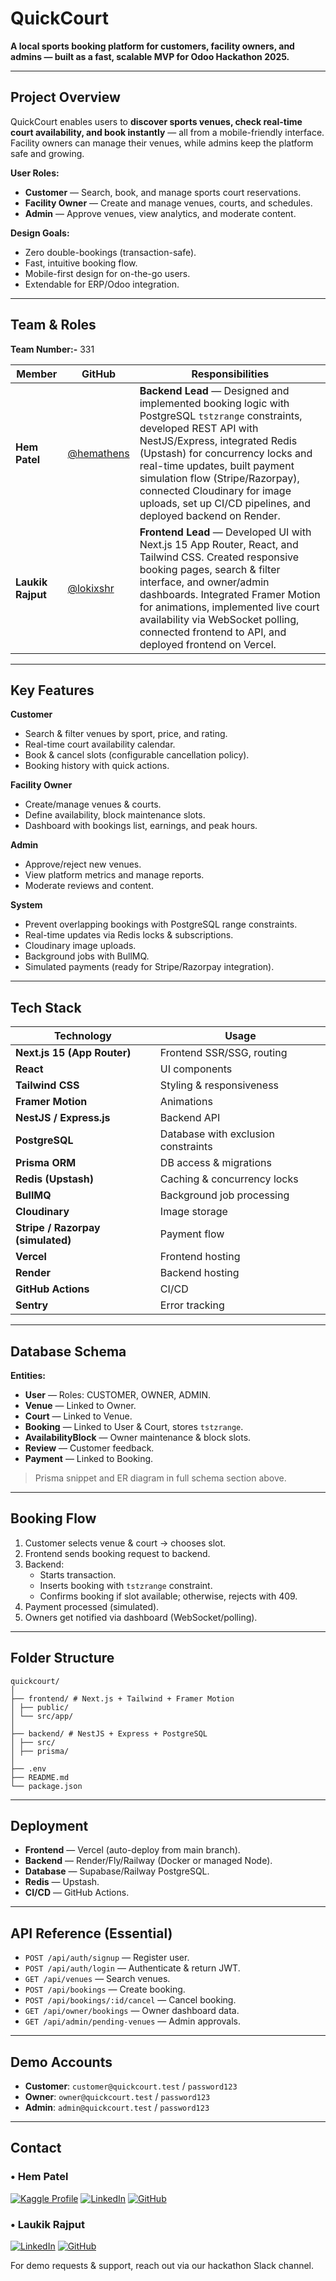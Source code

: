 # QuickCourt

**A local sports booking platform for customers, facility owners, and admins — built as a fast, scalable MVP for Odoo Hackathon 2025.**

---

## Project Overview

QuickCourt enables users to **discover sports venues, check real-time court availability, and book instantly** — all from a mobile-friendly interface. Facility owners can manage their venues, while admins keep the platform safe and growing.

**User Roles:**  
- **Customer** — Search, book, and manage sports court reservations.  
- **Facility Owner** — Create and manage venues, courts, and schedules.  
- **Admin** — Approve venues, view analytics, and moderate content.

**Design Goals:**  
- Zero double-bookings (transaction-safe).
- Fast, intuitive booking flow.
- Mobile-first design for on-the-go users.
- Extendable for ERP/Odoo integration.

---

## Team & Roles

**Team Number:-** 331

| Member | GitHub | Responsibilities |
| ------ | ------ | ---------------- |
| **Hem Patel** | [@hemathens](https://github.com/hemathens) | **Backend Lead** — Designed and implemented booking logic with PostgreSQL `tstzrange` constraints, developed REST API with NestJS/Express, integrated Redis (Upstash) for concurrency locks and real-time updates, built payment simulation flow (Stripe/Razorpay), connected Cloudinary for image uploads, set up CI/CD pipelines, and deployed backend on Render. |
| **Laukik Rajput** | [@lokixshr](https://github.com/lokixshr) | **Frontend Lead** — Developed UI with Next.js 15 App Router, React, and Tailwind CSS. Created responsive booking pages, search & filter interface, and owner/admin dashboards. Integrated Framer Motion for animations, implemented live court availability via WebSocket polling, connected frontend to API, and deployed frontend on Vercel. |

---

## Key Features

**Customer**
- Search & filter venues by sport, price, and rating.
- Real-time court availability calendar.
- Book & cancel slots (configurable cancellation policy).
- Booking history with quick actions.

**Facility Owner**
- Create/manage venues & courts.
- Define availability, block maintenance slots.
- Dashboard with bookings list, earnings, and peak hours.

**Admin**
- Approve/reject new venues.
- View platform metrics and manage reports.
- Moderate reviews and content.

**System**
- Prevent overlapping bookings with PostgreSQL range constraints.
- Real-time updates via Redis locks & subscriptions.
- Cloudinary image uploads.
- Background jobs with BullMQ.
- Simulated payments (ready for Stripe/Razorpay integration).

---

## Tech Stack

| Technology                        | Usage |
| --------------------------------- | ----- |
| **Next.js 15 (App Router)**       | Frontend SSR/SSG, routing |
| **React**                         | UI components |
| **Tailwind CSS**                  | Styling & responsiveness |
| **Framer Motion**                 | Animations |
| **NestJS / Express.js**           | Backend API |
| **PostgreSQL**                    | Database with exclusion constraints |
| **Prisma ORM**                    | DB access & migrations |
| **Redis (Upstash)**               | Caching & concurrency locks |
| **BullMQ**                        | Background job processing |
| **Cloudinary**                    | Image storage |
| **Stripe / Razorpay (simulated)** | Payment flow |
| **Vercel**                        | Frontend hosting |
| **Render**                        | Backend hosting |
| **GitHub Actions**                | CI/CD |
| **Sentry**                        | Error tracking |

---

## Database Schema

**Entities:**  
- **User** — Roles: CUSTOMER, OWNER, ADMIN.  
- **Venue** — Linked to Owner.  
- **Court** — Linked to Venue.  
- **Booking** — Linked to User & Court, stores `tstzrange`.  
- **AvailabilityBlock** — Owner maintenance & block slots.  
- **Review** — Customer feedback.  
- **Payment** — Linked to Booking.

> Prisma snippet and ER diagram in full schema section above.

---

## Booking Flow

1. Customer selects venue & court → chooses slot.
2. Frontend sends booking request to backend.
3. Backend:
   - Starts transaction.
   - Inserts booking with `tstzrange` constraint.
   - Confirms booking if slot available; otherwise, rejects with 409.
4. Payment processed (simulated).
5. Owners get notified via dashboard (WebSocket/polling).

---

## Folder Structure
```
quickcourt/
│
├── frontend/ # Next.js + Tailwind + Framer Motion
│ ├── public/
│ └── src/app/
│
├── backend/ # NestJS + Express + PostgreSQL
│ ├── src/
│ ├── prisma/
│
├── .env
├── README.md
└── package.json
```


---

## Deployment

- **Frontend** — Vercel (auto-deploy from main branch).
- **Backend** — Render/Fly/Railway (Docker or managed Node).
- **Database** — Supabase/Railway PostgreSQL.
- **Redis** — Upstash.
- **CI/CD** — GitHub Actions.

---

## API Reference (Essential)

- `POST /api/auth/signup` — Register user.  
- `POST /api/auth/login` — Authenticate & return JWT.  
- `GET /api/venues` — Search venues.  
- `POST /api/bookings` — Create booking.  
- `POST /api/bookings/:id/cancel` — Cancel booking.  
- `GET /api/owner/bookings` — Owner dashboard data.  
- `GET /api/admin/pending-venues` — Admin approvals.

---

## Demo Accounts

- **Customer**: `customer@quickcourt.test` / `password123`  
- **Owner**: `owner@quickcourt.test` / `password123`  
- **Admin**: `admin@quickcourt.test` / `password123`  

---

## Contact

### • **Hem Patel**  
[![Kaggle Profile](https://img.shields.io/badge/Kaggle-hem%20ajit%20patel-20BEFF?logo=kaggle)](https://www.kaggle.com/hemajitpatel)  [![LinkedIn](https://img.shields.io/badge/LinkedIn-Hem%20Ajit%20Patel-0A66C2?logo=linkedin)](https://www.linkedin.com/in/hem-patel19)  [![GitHub](https://img.shields.io/badge/GitHub-hemathens-181717?logo=github)](https://github.com/hemathens)

### • **Laukik Rajput**  
[![LinkedIn](https://img.shields.io/badge/LinkedIn-Laukik%20Rajput-0A66C2?logo=linkedin)](https://www.linkedin.com/in/laukik-rajput-95bb48300)  [![GitHub](https://img.shields.io/badge/GitHub-lokixshr-181717?logo=github)](https://github.com/lokixshr)

For demo requests & support, reach out via our hackathon Slack channel.

